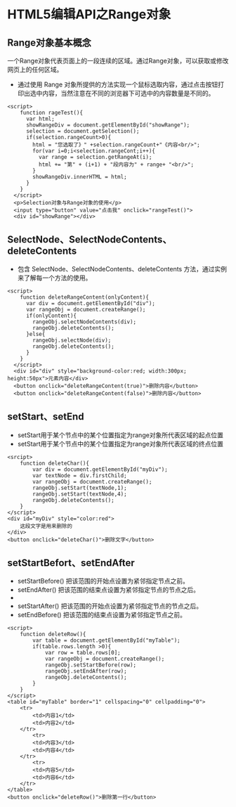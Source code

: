 # HTML5编辑API之Range对象

## Range对象基本概念
一个Range对象代表页面上的一段连续的区域。通过Range对象，可以获取或修改网页上的任何区域。
* 通过使用 Range 对象所提供的方法实现一个鼠标选取内容，通过点击按钮打印出选中内容，当然注意在不同的浏览器下可选中的内容数量是不同的。
```
<script>
    function rageTest(){
      var html;
      showRangeDiv = document.getElementById("showRange");
      selection = document.getSelection();
      if(selection.rangeCount>0){
        html = "您选取了》" +selection.rangeCount+"《内容<br/>";
        for(var i=0;i<selection.rangeCont;i++){
          var range = selection.getRangeAt(i);
          html += "第" + (i+1) + "段内容为" + range+ "<br/>";
        }
        showRangeDiv.innerHTML = html;
      }
    }
  </script>
  <p>Selection对象与Range对象的使用</p>
  <input type="button" value="点击我" onclick="rangeTest()">
  <div id="showRange"></div>
  ```
  
## SelectNode、SelectNodeContents、deleteContents
* 包含 SelectNode、SelectNodeContents、deleteContents 方法，通过实例来了解每一个方法的使用。
```
<script>
    function deleteRangeContent(onlyContent){
      var div = document.getElementById("div");
      var rangeObj = document.createRange();
      if(onlyContent){
        rangeObj.selectNodeContents(div);
        rangeObj.deleteContents();
      }else{
        rangeObj.selectNode(div);
        rangeObj.deleteContents();
      }
    }
  </script>
  <div id="div" style="background-color:red; width:300px; height:50px">元素内容</div>
  <button onclick="deleteRangeContent(true)">删除内容</button>
  <button onclick="deleteRangeContent(false)">删除内容</button>
  ```
  
## setStart、setEnd
* setStart用于某个节点中的某个位置指定为range对象所代表区域的起点位置
* setStart用于某个节点中的某个位置指定为range对象所代表区域的终点位置
```
<srcipt>
    function deleteChar(){
        var div = document.getElementById("myDiv");
        var textNode = div.firstChild;
        var rangeObj = document.createRange();
        rangeObj.setStart(textNode,1);
        rangeObj.setStart(textNode,4);
        rangeObj.deleteContents();
    }
</script>
<div id="myDiv" style="color:red">
    这段文字是用来删除的
</div>
<button onclick="deleteChar()">删除文字</button>
```
## setStartBefort、setEndAfter
* setStartBefore()	把该范围的开始点设置为紧邻指定节点之前。
* setEndAfter()	    把该范围的结束点设置为紧邻指定节点的节点之后。
* 
* setStartAfter()	把该范围的开始点设置为紧邻指定节点的节点之后。
* setEndBefore()	把该范围的结束点设置为紧邻指定节点之前。
```
<script>
    function deleteRow(){
        var table = document.getElementById("myTable");
        if(table.rows.length >0){
            var row = table.rows[0];
            var rangeObj = document.createRange();
            rangeObj.setStartBefore(row);
            rangeObj.setEndAfter(row);
            rangeObj.deleteContents();
        }
    }
</script>
<table id="myTable" border="1" cellspacing="0" cellpadding="0">
    <tr>
        <td>内容1</td>
        <td>内容2</td>
    </tr>
        <tr>
        <td>内容3</td>
        <td>内容4</td>
    </tr>
        <tr>
        <td>内容5</td>
        <td>内容6</td>
    </tr>
</table>
<button onclick="deleteRow()">删除第一行</button>
```
  
  
    
